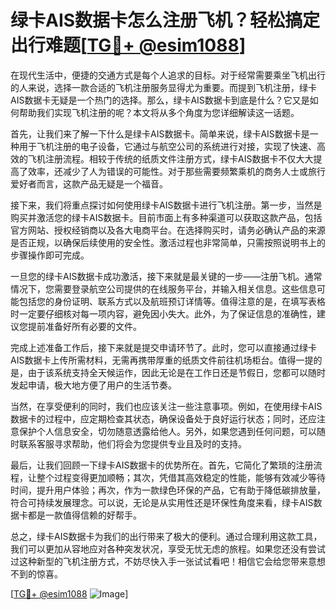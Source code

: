 # 绿卡AIS数据卡怎么注册飞机？轻松搞定出行难题[[TG💪+ @esim1088](https://t.me/s/esim1088)]

在现代生活中，便捷的交通方式是每个人追求的目标。对于经常需要乘坐飞机出行的人来说，选择一款合适的飞机注册服务显得尤为重要。而提到飞机注册，绿卡AIS数据卡无疑是一个热门的选择。那么，绿卡AIS数据卡到底是什么？它又是如何帮助我们实现飞机注册的呢？本文将从多个角度为您详细解读这一话题。

首先，让我们来了解一下什么是绿卡AIS数据卡。简单来说，绿卡AIS数据卡是一种用于飞机注册的电子设备，它通过与航空公司的系统进行对接，实现了快速、高效的飞机注册流程。相较于传统的纸质文件注册方式，绿卡AIS数据卡不仅大大提高了效率，还减少了人为错误的可能性。对于那些需要频繁乘机的商务人士或旅行爱好者而言，这款产品无疑是一个福音。

接下来，我们将重点探讨如何使用绿卡AIS数据卡进行飞机注册。第一步，当然是购买并激活您的绿卡AIS数据卡。目前市面上有多种渠道可以获取这款产品，包括官方网站、授权经销商以及各大电商平台。在选择购买时，请务必确认产品的来源是否正规，以确保后续使用的安全性。激活过程也非常简单，只需按照说明书上的步骤操作即可完成。

一旦您的绿卡AIS数据卡成功激活，接下来就是最关键的一步——注册飞机。通常情况下，您需要登录航空公司提供的在线服务平台，并输入相关信息。这些信息可能包括您的身份证明、联系方式以及航班预订详情等。值得注意的是，在填写表格时一定要仔细核对每一项内容，避免因小失大。此外，为了保证信息的准确性，建议您提前准备好所有必要的文件。

完成上述准备工作后，接下来就是提交申请环节了。此时，您可以直接通过绿卡AIS数据卡上传所需材料，无需再携带厚重的纸质文件前往机场柜台。值得一提的是，由于该系统支持全天候运作，因此无论是在工作日还是节假日，您都可以随时发起申请，极大地方便了用户的生活节奏。

当然，在享受便利的同时，我们也应该关注一些注意事项。例如，在使用绿卡AIS数据卡的过程中，应定期检查其状态，确保设备处于良好运行状态；同时，还应注意保护个人信息安全，切勿随意透露给他人。另外，如果您遇到任何问题，可以随时联系客服寻求帮助，他们将会为您提供专业且及时的支持。

最后，让我们回顾一下绿卡AIS数据卡的优势所在。首先，它简化了繁琐的注册流程，让整个过程变得更加顺畅；其次，凭借其高效稳定的性能，能够有效减少等待时间，提升用户体验；再次，作为一款绿色环保的产品，它有助于降低碳排放量，符合可持续发展理念。可以说，无论是从实用性还是环保性角度来看，绿卡AIS数据卡都是一款值得信赖的好帮手。

总之，绿卡AIS数据卡为我们的出行带来了极大的便利。通过合理利用这款工具，我们可以更加从容地应对各种突发状况，享受无忧无虑的旅程。如果您还没有尝试过这种新型的飞机注册方式，不妨尽快入手一张试试看吧！相信它会给您带来意想不到的惊喜。

[[TG💪+ @esim1088](https://t.me/s/esim1088) ![Image](https://i.postimg.cc/4NQfJmqS/Snipaste-2025-05-13-00-14-12.png)]